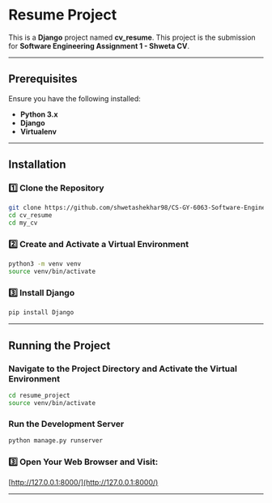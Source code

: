 # Resume Project

This is a **Django** project named **cv_resume**. This project is the submission for **Software Engineering Assignment 1 - Shweta CV**.

---

##  Prerequisites

Ensure you have the following installed:

- **Python 3.x**
- **Django**
- **Virtualenv**

---

##  Installation

### 1️⃣ Clone the Repository
```bash
git clone https://github.com/shwetashekhar98/CS-GY-6063-Software-Engineering.git
cd cv_resume
cd my_cv
```

### 2️⃣ Create and Activate a Virtual Environment
```bash
python3 -m venv venv
source venv/bin/activate 
```

### 3️⃣ Install Django
```bash
pip install Django
```

---

## Running the Project

### Navigate to the Project Directory and Activate the Virtual Environment
```bash
cd resume_project
source venv/bin/activate 
```

### Run the Development Server
```bash
python manage.py runserver
```

### 3️⃣ Open Your Web Browser and Visit:
[http://127.0.0.1:8000/](http://127.0.0.1:8000/)

---
